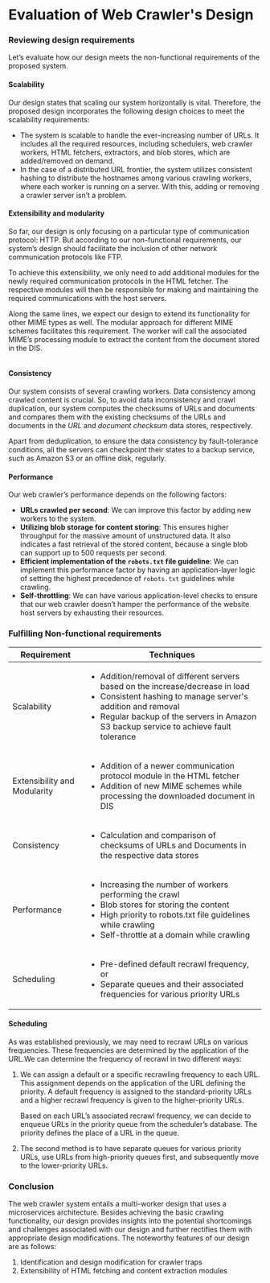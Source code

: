 # Evaluation of Web Crawler's Design

### Reviewing design requirements <a href="#reviewing-design-requirements-0" id="reviewing-design-requirements-0"></a>

Let’s evaluate how our design meets the non-functional requirements of the proposed system.

#### Scalability <a href="#scalability-1" id="scalability-1"></a>

Our design states that scaling our system horizontally is vital. Therefore, the proposed design incorporates the following design choices to meet the scalability requirements:

* The system is scalable to handle the ever-increasing number of URLs. It includes all the required resources, including schedulers, web crawler workers, HTML fetchers, extractors, and blob stores, which are added/removed on demand.
* In the case of a distributed URL frontier, the system utilizes consistent hashing to distribute the hostnames among various crawling workers, where each worker is running on a server. With this, adding or removing a crawler server isn’t a problem.

#### Extensibility and modularity <a href="#extensibility-and-modularity-2" id="extensibility-and-modularity-2"></a>

So far, our design is only focusing on a particular type of communication protocol: HTTP. But according to our non-functional requirements, our system’s design should facilitate the inclusion of other network communication protocols like FTP.

To achieve this extensibility, we only need to add additional modules for the newly required communication protocols in the HTML fetcher. The respective modules will then be responsible for making and maintaining the required communications with the host servers.

Along the same lines, we expect our design to extend its functionality for other MIME types as well. The modular approach for different MIME schemes facilitates this requirement. The worker will call the associated MIME’s processing module to extract the content from the document stored in the DIS.

<figure><img src="https://kuweiguge.github.io/Grokking-Modern-System-Design-Interview-Gitbook/assets/Screenshot 2023-09-06 at 1.39.18 AM.png" alt=""><figcaption></figcaption></figure>

#### Consistency <a href="#consistency-0" id="consistency-0"></a>

Our system consists of several crawling workers. Data consistency among crawled content is crucial. So, to avoid data inconsistency and crawl duplication, our system computes the checksums of URLs and documents and compares them with the existing checksums of the URLs and documents in the _URL_ and _document checksum_ data stores, respectively.

Apart from deduplication, to ensure the data consistency by fault-tolerance conditions, all the servers can checkpoint their states to a backup service, such as Amazon S3 or an offline disk, regularly.

#### Performance <a href="#performance-1" id="performance-1"></a>

Our web crawler’s performance depends on the following factors:

* **URLs crawled per second**: We can improve this factor by adding new workers to the system.
* **Utilizing blob storage for content storing**: This ensures higher throughput for the massive amount of unstructured data. It also indicates a fast retrieval of the stored content, because a single blob can support up to 500 requests per second.
* **Efficient implementation of the `robots.txt` file guideline**: We can implement this performance factor by having an application-layer logic of setting the highest precedence of `robots.txt` guidelines while crawling.
* **Self-throttling**: We can have various application-level checks to ensure that our web crawler doesn’t hamper the performance of the website host servers by exhausting their resources.

### Fulfilling Non-functional requirements

| **Requirement**              | **Techniques**                                                                                                                                                                                                                                                 |
| ---------------------------- | -------------------------------------------------------------------------------------------------------------------------------------------------------------------------------------------------------------------------------------------------------------- |
| Scalability                  | <ul><li>Addition/removal of different servers based on the increase/decrease in load</li><li>Consistent hashing to manage server's addition and removal</li><li>Regular backup of the servers in Amazon S3 backup service to achieve fault tolerance</li></ul> |
| Extensibility and Modularity | <ul><li>Addition of a newer communication protocol module in the HTML fetcher</li><li>Addition of new MIME schemes while processing the downloaded document in DIS</li></ul>                                                                                   |
| Consistency                  | <ul><li>Calculation and comparison of checksums of URLs and Documents in the respective data stores</li></ul>                                                                                                                                                  |
| Performance                  | <ul><li>Increasing the number of workers performing the crawl</li><li>Blob stores for storing the content</li><li>High priority to robots.txt file guidelines while crawling</li><li>Self-throttle at a domain while crawling</li></ul>                        |
| Scheduling                   | <ul><li>Pre-defined default recrawl frequency, or</li><li>Separate queues and their associated frequencies for various priority URLs</li></ul>                                                                                                                 |

#### Scheduling <a href="#scheduling-0" id="scheduling-0"></a>

As was established previously, we may need to recrawl URLs on various frequencies. These frequencies are determined by the application of the URL.We can determine the frequency of recrawl in two different ways:

1.  We can assign a default or a specific recrawling frequency to each URL. This assignment depends on the application of the URL defining the priority. A default frequency is assigned to the standard-priority URLs and a higher recrawl frequency is given to the higher-priority URLs.

    Based on each URL’s associated recrawl frequency, we can decide to enqueue URLs in the priority queue from the scheduler’s database. The priority defines the place of a URL in the queue.
2. The second method is to have separate queues for various priority URLs, use URLs from high-priority queues first, and subsequently move to the lower-priority URLs.

### Conclusion <a href="#conclusion-0" id="conclusion-0"></a>

The web crawler system entails a multi-worker design that uses a microservices architecture. Besides achieving the basic crawling functionality, our design provides insights into the potential shortcomings and challenges associated with our design and further rectifies them with appropriate design modifications. The noteworthy features of our design are as follows:

1. Identification and design modification for crawler traps
2. Extensibility of HTML fetching and content extraction modules
